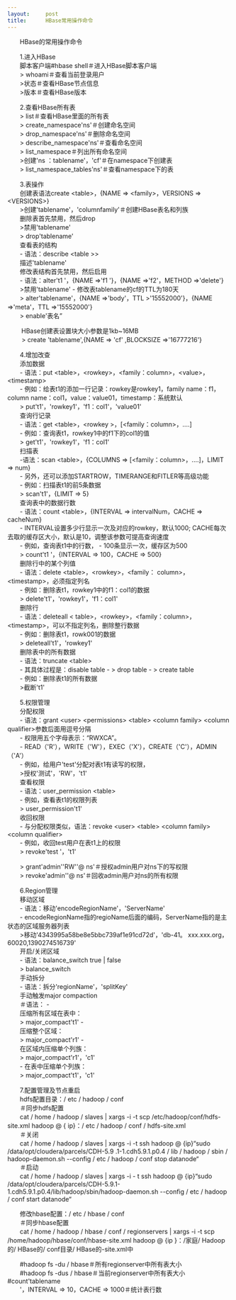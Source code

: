 ```yaml
---
layout:     post
title:      HBase常用操作命令
---
```

<div id="article_content" class="article_content clearfix csdn-tracking-statistics" data-pid="blog" data-mod="popu_307" data-dsm="post">
								            <link rel="stylesheet" href="https://csdnimg.cn/release/phoenix/template/css/ck_htmledit_views-f76675cdea.css">
						<div class="htmledit_views" id="content_views">
                <p>　　HBase的常用操作命令</p>

<p>　　1.进入HBase<br>
　　脚本客户端#hbase shell＃进入HBase脚本客户端<br>
　　&gt; whoami＃查看当前登录用户<br>
　　&gt;状态＃查看HBase节点信息<br>
　　&gt;版本＃查看HBase版本</p>

<p>　　2.查看HBase所有表<br>
　　&gt; list＃查看HBase里面的所有表<br>
　　&gt; create_namespace'ns'＃创建命名空间<br>
　　&gt; drop_namespace'ns'＃删除命名空间<br>
　　&gt; describe_namespace'ns'＃查看命名空间<br>
　　&gt; list_namespace＃列出所有命名空间<br>
　　&gt;创建'ns ：tablename'，'cf'＃在namespace下创建表<br>
　　&gt; list_namespace_tables'ns'＃查看namespace下的表</p>

<p>　　3.表操作<br>
　　创建表语法create &lt;table&gt;，{NAME =&gt; &lt;family&gt;，VERSIONS =&gt; &lt;VERSIONS&gt;}<br>
　　&gt;创建'tablename'，'columnfamily'＃创建HBase表名和列族<br>
　　删除表首先禁用，然后drop<br>
　　&gt;禁用'tablename'<br>
　　&gt; drop'tablename'<br>
　　查看表的结构<br>
　　- 语法：describe &lt;table &gt;&gt;<br>
　　描述'tablename'<br>
　　修改表结构首先禁用，然后启用<br>
　　- 语法：alter't1 '，{NAME =&gt;'f1 '}，{NAME =&gt;'f2'，METHOD =&gt;'delete'}<br>
　　&gt;禁用'tablename' - 修改表tablename的cf的TTL为180天<br>
　　&gt; alter'tablename'，{NAME =&gt;'body'，TTL &gt;'15552000'}，{NAME =&gt;'meta'，TTL =&gt;'15552000'}<br>
　　&gt; enable'表名”</p>

<p>        HBase创建表设置块大小参数是1kb~16MB<br>
　　 &gt; create 'tablename',{NAME =&gt; 'cf' ,BLOCKSIZE =&gt;'16777216'}</p>

<p>　　4.增加改查<br>
　　添加数据<br>
　　- 语法：put &lt;table&gt;，&lt;rowkey&gt;，&lt;family：column&gt;，&lt;value&gt;，&lt;timestamp&gt;<br>
　　- 例如：给表t1的添加一行记录：rowkey是rowkey1，family name：f1，column name：col1，value：value01，timestamp：系统默认<br>
　　&gt; put't1'，'rowkey1'，'f1：col1'，'value01'<br>
　　查询行记录<br>
　　- 语法：get &lt;table&gt;，&lt;rowkey &gt;，[&lt;family：column&gt;，....]<br>
　　- 例如：查询表t1，rowkey1中的f1下的col1的值<br>
　　&gt; get't1'，'rowkey1'，'f1：col1'<br>
　　扫描表<br>
　　-语法：scan &lt;table&gt;，{COLUMNS =&gt; [&lt;family：column&gt;，....]，LIMIT =&gt; num}<br>
　　- 另外，还可以添加STARTROW，TIMERANGE和FITLER等高级功能<br>
　　- 例如：扫描表t1的前5条数据<br>
　　&gt; scan't1'，{LIMIT =&gt; 5}<br>
　　查询表中的数据行数<br>
　　- 语法：count &lt;table&gt;，{INTERVAL =&gt; intervalNum，CACHE =&gt; cacheNum}<br>
　　- INTERVAL设置多少行显示一次及对应的rowkey，默认1000; CACHE每次去取的缓存区大小，默认是10，调整该参数可提高查询速度<br>
　　- 例如，查询表t1中的行数， - 100条显示一次，缓存区为500<br>
　　&gt; count't1 '，{INTERVAL =&gt; 100，CACHE =&gt; 500}<br>
　　删除行中的某个列值<br>
　　- 语法：delete &lt;table&gt;，&lt;rowkey&gt;，&lt;family： column&gt;，&lt;timestamp&gt;，必须指定列名<br>
　　- 例如：删除表t1，rowkey1中的f1：col1的数据<br>
　　&gt; delete't1'，'rowkey1'，'f1：col1'<br>
　　删除行<br>
　　- 语法：deleteall &lt; table&gt;，&lt;rowkey&gt;，&lt;family：column&gt;，&lt;timestamp&gt;，可以不指定列名，删除整行数据<br>
　　- 例如：删除表t1，rowk001的数据<br>
　　&gt; deleteall't1'，'rowkey1'<br>
　　删除表中的所有数据<br>
　　- 语法：truncate &lt;table&gt;<br>
　　- 其具体过​​程是：disable table - &gt; drop table - &gt; create table<br>
　　- 例如：删除表t1的所有数据<br>
　　&gt;截断't1'</p>

<p>　　5.权限管理<br>
　　分配权限<br>
　　- 语法：grant &lt;user&gt; &lt;permissions&gt; &lt;table&gt; &lt;column family&gt; &lt;column qualifier&gt;参数后面用逗号分隔<br>
　　- 权限用五个字母表示：“RWXCA”。<br>
　　- READ（'R'），WRITE（'W'），EXEC（'X'），CREATE（'C'），ADMIN（'A'）<br>
　　- 例如，给用户'test'分配对表t1有读写的权限，<br>
　　&gt;授权'测试'，'RW'，'t1'<br>
　　查看权限<br>
　　- 语法：user_permission &lt;table&gt;<br>
　　- 例如，查看表t1的权限列表<br>
　　&gt; user_permission't1'<br>
　　收回权限<br>
　　- 与分配权限类似，语法：revoke &lt;user&gt; &lt;table&gt; &lt;column family&gt; &lt;column qualifier&gt;<br>
　　- 例如，收回test用户在表t1上的权限<br>
　　&gt; revoke'test '，'t1'</p>

<p>　　&gt; grant'admin''RW''@ ns'＃授权admin用户对ns下的写权限<br>
　　&gt; revoke'admin''@ ns'＃回收admin用户对ns的所有权限</p>

<p>　　6.Region管理<br>
　　移动区域<br>
　　- 语法：移动'encodeRegionName'，'ServerName'<br>
　　- encodeRegionName指的regioName后面的编码，ServerName指的是主状态的区域服务器列表<br>
　　&gt;移动'4343995a58be8e5bbc739af1e91cd72d'，'db-41。 xxx.xxx.org，60020,1390274516739'<br>
　　开启/关闭区域<br>
　　- 语法：balance_switch true | false<br>
　　&gt; balance_switch<br>
　　手动拆分<br>
　　- 语法：拆分'regionName'，'splitKey'<br>
　　手动触发major compaction<br>
　　＃语法： -<br>
　　压缩所有区域在表中：<br>
　　&gt; major_compact't1' -<br>
　　压缩整个区域：<br>
　　&gt; major_compact'r1' -<br>
　　在区域内压缩单个列族：<br>
　　&gt; major_compact'r1'，'c1'<br>
　　- 在表中压缩单个列族：<br>
　　&gt; major_compact't1'，'c1'</p>

<p>　　7.配置管理及节点重启<br>
　　hdfs配置目录：/ etc / hadoop / conf<br>
　　＃同步hdfs配置<br>
　　cat / home / hadoop / slaves | xargs -i -t scp /etc/hadoop/conf/hdfs-site.xml hadoop @ { ip}：/ etc / hadoop / conf / hdfs-site.xml<br>
　　＃关闭<br>
　　cat / home / hadoop / slaves | xargs -i -t ssh hadoop @ {ip}“sudo /data/opt/cloudera/parcels/CDH-5.9 .1-1.cdh5.9.1.p0.4 / lib / hadoop / sbin / hadoop-daemon.sh --config / etc / hadoop / conf stop datanode“<br>
　　＃启动<br>
　　cat / home / hadoop / slaves | xargs -i - t ssh hadoop @ {ip}“sudo /data/opt/cloudera/parcels/CDH-5.9.1-1.cdh5.9.1.p0.4/lib/hadoop/sbin/hadoop-daemon.sh --config / etc / hadoop / conf start datanode“</p>

<p>　　修改hbase配置：/ etc / hbase / conf<br>
　　＃同步hbase配置<br>
　　cat / home / hadoop / hbase / conf / regionservers | xargs -i -t scp /home/hadoop/hbase/conf/hbase-site.xml hadoop @ {ip }：/家庭/ Hadoop的/ HBase的/ conf目录/ HBase的-site.xml中</p>

<p>　　#hadoop fs -du / hbase＃所有regionserver中所有表大小<br>
　　#hadoop fs -dus / hbase＃当前regionserver中所有表大小#count'tablename<br>
　　'，INTERVAL =&gt; 10，CACHE =&gt; 1000＃统计表行数</p>            </div>
                </div>